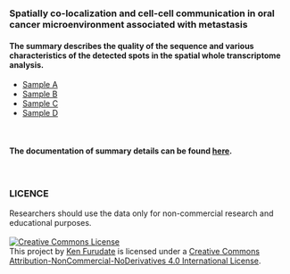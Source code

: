 ### Spatially co-localization and cell-cell communication in oral cancer microenvironment associated with metastasis
   
#### The summary describes the quality of the sequence and various characteristics of the detected spots in the spatial whole transcriptome analysis.

- [Sample A](/data/spatial_transcriptome_data_summary/A2_web_summary.html)
- [Sample B](/data/spatial_transcriptome_data_summary/B2_web_summary.html)
- [Sample C](/data/spatial_transcriptome_data_summary/C2_web_summary.html)
- [Sample D](/data/spatial_transcriptome_data_summary/D2_web_summary.html)
<br>  

#### The documentation of summary details can be found [here](https://support.10xgenomics.com/spatial-gene-expression/software/pipelines/latest/output/summary).
<br>  

### LICENCE
Researchers should use the data only for non-commercial research and educational purposes.  
<br>
<a rel="license" href="http://creativecommons.org/licenses/by-nc-nd/4.0/"><img alt="Creative Commons License" style="border-width:0" src="https://i.creativecommons.org/l/by-nc-nd/4.0/88x31.png" /></a><br />This project by <a xmlns:cc="http://creativecommons.org/ns#" href="https://kenflab.github.io/oscc_metastasis/" property="cc:attributionName" rel="cc:attributionURL">Ken Furudate</a> is licensed under a <a rel="license" href="http://creativecommons.org/licenses/by-nc-nd/4.0/">Creative Commons Attribution-NonCommercial-NoDerivatives 4.0 International License</a>.
<br>
